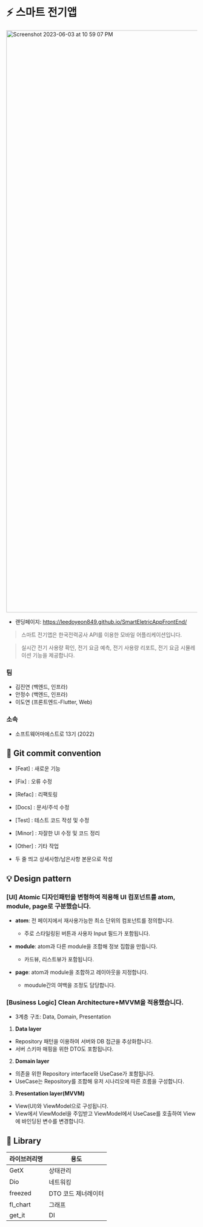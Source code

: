 # ⚡️ 스마트 전기앱
<img width="1532" alt="Screenshot 2023-06-03 at 10 59 07 PM" src="https://github.com/leedoyeon849/SmartEletricAppFrontEnd/assets/71880682/999f3440-c082-4634-bd52-a31ec976e1db">

- 랜딩페이지: https://leedoyeon849.github.io/SmartEletricAppFrontEnd/

> 스마트 전기앱은 한국전력공사 API를 이용한 모바일 어플리케이션입니다.

> 실시간 전기 사용량 확인, 전기 요금 예측, 전기 사용량 리포트, 전기 요금 시뮬레이션 기능을 제공합니다.

### 팀
- 김진연 (백엔드, 인프라)
- 안정수 (백엔드, 인프라)
- 이도연 (프론트엔드-Flutter, Web)
### 소속
- 소프트웨어마에스트로 13기 (2022)


## 🌱 Git commit convention

- [Feat] : 새로운 기능
- [Fix] : 오류 수정
- [Refac] : 리팩토링
- [Docs] : 문서/주석 수정
- [Test] : 테스트 코드 작성 및 수정
- [Minor] : 자잘한 UI 수정 및 코드 정리
- [Other] : 기타 작업

- 두 줄 띄고 상세사항/남은사항 본문으로 작성


## 💡 Design pattern

### [UI] Atomic 디자인패턴을 변형하여 적용해 UI 컴포넌트를 atom, module, page로 구분했습니다.

- **atom**: 전 페이지에서 재사용가능한 최소 단위의 컴포넌트를 정의합니다.
  - 주로 스타일링된 버튼과 사용자 Input 필드가 포함됩니다.

- **module**: atom과 다른 module을 조합해 정보 집합을 만듭니다.
  - 카드뷰, 리스트뷰가 포함됩니다.

- **page**: atom과 module을 조합하고 레이아웃을 지정합니다.
  - moudule간의 여백을 조정도 담당합니다.


### [Business Logic] Clean Architecture+MVVM을 적용했습니다.

- 3계층 구조: Data, Domain, Presentation
1. **Data layer**
  - Repository 패턴을 이용하여 서버와 DB 접근을 추상화합니다.
  - 서버 스키마 매핑을 위한 DTO도 포함됩니다.
2. **Domain layer**
  -  의존을 위한 Repository interface와 UseCase가 포함됩니다. 
  -  UseCase는 Repository를 조합해 유저 시나리오에 따른 흐름을 구성합니다.
3. **Presentation layer(MVVM)**
  - View(UI)와 ViewModel으로 구성됩니다.
  - View에서 ViewModel을 주입받고 ViewModel에서 UseCase를 호출하여 View에 바인딩된 변수를 변경합니다.


## 📘 Library
**라이브러리명** | **용도**
---|---
GetX | 상태관리
Dio | 네트워킹
freezed | DTO 코드 제너레이터
fl_chart | 그래프
get_it | DI



